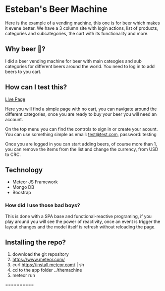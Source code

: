 # Esteban's Beer Machine

Here is the example of a vending machine, this one is for beer which makes it evene better.
We have a 3 column site with login actions, list of products, categories and subcategories, the cart with its functionality and more.

## Why beer :beer:?
I did a beer vending machine for beer with main cateogies and sub categories for different beers around the world. You need to log in to add beers to you cart.

## How can I test this?
[Live Page](http://thebeermachine.meteor.com/)

Here you will find a simple page with no cart, you can navigate around the different categories, once you are ready to buy your beer you will need an account. 

On the top menu you can find the controls to sign in or create your acount. You can use something simple as email: test@test.com, password: testing

Once you are logged in you can start adding beers, of course more than 1, you can remove the items from the list and change the currency, from USD to CRC.

## Technology
* Meteor JS Framework
* Mongo DB
* Boostrap

### How did I use those bad boys?
This is done with a SPA base and functional-reactive programing, if you play around you will see the power of reactivity, once an event is trigger the layout changes and the model itself is refresh without reloading the page.

## Installing the repo?
1. download the git repository
2. https://www.meteor.com/
3. curl https://install.meteor.com/ | sh
4. cd to the app folder ../themachine
5. meteor run

==========


